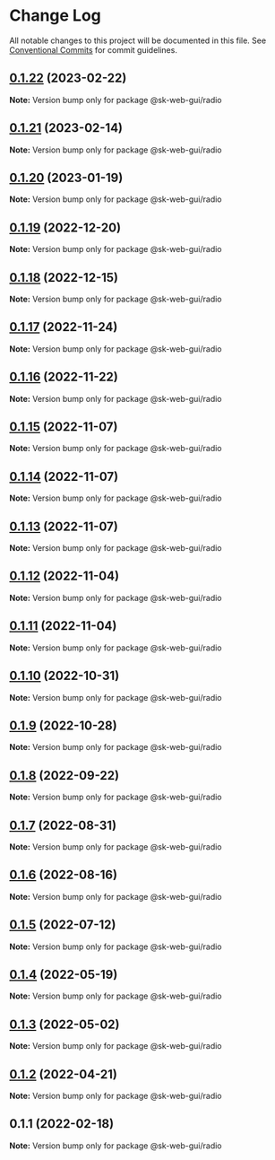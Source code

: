 # Change Log

All notable changes to this project will be documented in this file.
See [Conventional Commits](https://conventionalcommits.org) for commit guidelines.

## [0.1.22](https://github.com/Sundsvallskommun/web-shared-components/compare/@sk-web-gui/radio@0.1.21...@sk-web-gui/radio@0.1.22) (2023-02-22)

**Note:** Version bump only for package @sk-web-gui/radio

## [0.1.21](https://github.com/Sundsvallskommun/web-shared-components/compare/@sk-web-gui/radio@0.1.20...@sk-web-gui/radio@0.1.21) (2023-02-14)

**Note:** Version bump only for package @sk-web-gui/radio

## [0.1.20](https://github.com/Sundsvallskommun/web-shared-components/compare/@sk-web-gui/radio@0.1.19...@sk-web-gui/radio@0.1.20) (2023-01-19)

**Note:** Version bump only for package @sk-web-gui/radio

## [0.1.19](https://github.com/Sundsvallskommun/web-shared-components/compare/@sk-web-gui/radio@0.1.18...@sk-web-gui/radio@0.1.19) (2022-12-20)

**Note:** Version bump only for package @sk-web-gui/radio

## [0.1.18](https://github.com/Sundsvallskommun/web-shared-components/compare/@sk-web-gui/radio@0.1.17...@sk-web-gui/radio@0.1.18) (2022-12-15)

**Note:** Version bump only for package @sk-web-gui/radio

## [0.1.17](https://github.com/Sundsvallskommun/web-shared-components/compare/@sk-web-gui/radio@0.1.16...@sk-web-gui/radio@0.1.17) (2022-11-24)

**Note:** Version bump only for package @sk-web-gui/radio

## [0.1.16](https://github.com/Sundsvallskommun/web-shared-components/compare/@sk-web-gui/radio@0.1.15...@sk-web-gui/radio@0.1.16) (2022-11-22)

**Note:** Version bump only for package @sk-web-gui/radio

## [0.1.15](https://github.com/Sundsvallskommun/web-shared-components/compare/@sk-web-gui/radio@0.1.14...@sk-web-gui/radio@0.1.15) (2022-11-07)

**Note:** Version bump only for package @sk-web-gui/radio

## [0.1.14](https://github.com/Sundsvallskommun/web-shared-components/compare/@sk-web-gui/radio@0.1.13...@sk-web-gui/radio@0.1.14) (2022-11-07)

**Note:** Version bump only for package @sk-web-gui/radio

## [0.1.13](https://github.com/Sundsvallskommun/web-shared-components/compare/@sk-web-gui/radio@0.1.12...@sk-web-gui/radio@0.1.13) (2022-11-07)

**Note:** Version bump only for package @sk-web-gui/radio

## [0.1.12](https://github.com/Sundsvallskommun/web-shared-components/compare/@sk-web-gui/radio@0.1.11...@sk-web-gui/radio@0.1.12) (2022-11-04)

**Note:** Version bump only for package @sk-web-gui/radio

## [0.1.11](https://github.com/Sundsvallskommun/web-shared-components/compare/@sk-web-gui/radio@0.1.10...@sk-web-gui/radio@0.1.11) (2022-11-04)

**Note:** Version bump only for package @sk-web-gui/radio

## [0.1.10](https://github.com/Sundsvallskommun/web-shared-components/compare/@sk-web-gui/radio@0.1.8...@sk-web-gui/radio@0.1.10) (2022-10-31)

**Note:** Version bump only for package @sk-web-gui/radio

## [0.1.9](https://github.com/Sundsvallskommun/web-shared-components/compare/@sk-web-gui/radio@0.1.8...@sk-web-gui/radio@0.1.9) (2022-10-28)

**Note:** Version bump only for package @sk-web-gui/radio

## [0.1.8](https://github.com/Sundsvallskommun/web-shared-components/compare/@sk-web-gui/radio@0.1.7...@sk-web-gui/radio@0.1.8) (2022-09-22)

**Note:** Version bump only for package @sk-web-gui/radio

## [0.1.7](https://github.com/Sundsvallskommun/web-shared-components/compare/@sk-web-gui/radio@0.1.6...@sk-web-gui/radio@0.1.7) (2022-08-31)

**Note:** Version bump only for package @sk-web-gui/radio

## [0.1.6](https://github.com/Sundsvallskommun/web-shared-components/compare/@sk-web-gui/radio@0.1.5...@sk-web-gui/radio@0.1.6) (2022-08-16)

**Note:** Version bump only for package @sk-web-gui/radio

## [0.1.5](https://github.com/Sundsvallskommun/web-shared-components/compare/@sk-web-gui/radio@0.1.4...@sk-web-gui/radio@0.1.5) (2022-07-12)

**Note:** Version bump only for package @sk-web-gui/radio

## [0.1.4](https://github.com/Sundsvallskommun/web-shared-components/compare/@sk-web-gui/radio@0.1.3...@sk-web-gui/radio@0.1.4) (2022-05-19)

**Note:** Version bump only for package @sk-web-gui/radio

## [0.1.3](https://github.com/Sundsvallskommun/web-shared-components/compare/@sk-web-gui/radio@0.1.2...@sk-web-gui/radio@0.1.3) (2022-05-02)

**Note:** Version bump only for package @sk-web-gui/radio

## [0.1.2](https://github.com/Sundsvallskommun/web-shared-components/compare/@sk-web-gui/radio@0.1.1...@sk-web-gui/radio@0.1.2) (2022-04-21)

**Note:** Version bump only for package @sk-web-gui/radio

## 0.1.1 (2022-02-18)

**Note:** Version bump only for package @sk-web-gui/radio
